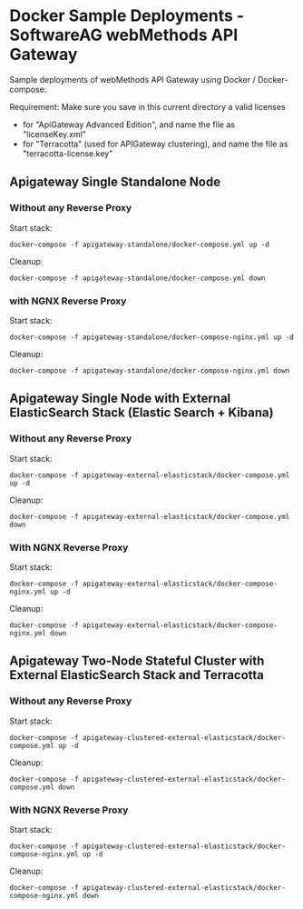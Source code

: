 # Docker Sample Deployments - SoftwareAG webMethods API Gateway

Sample deployments of webMethods API Gateway using Docker / Docker-compose:

Requirement: Make sure you save in this current directory a valid licenses
 - for "ApiGateway Advanced Edition", and name the file as "licenseKey.xml"
 - for "Terracotta" (used for APIGateway clustering), and name the file as "terracotta-license.key"

## Apigateway Single Standalone Node
### Without any Reverse Proxy

Start stack:

```
docker-compose -f apigateway-standalone/docker-compose.yml up -d
```

Cleanup:

```
docker-compose -f apigateway-standalone/docker-compose.yml down
```

### with NGNX Reverse Proxy

Start stack:

```
docker-compose -f apigateway-standalone/docker-compose-nginx.yml up -d
```

Cleanup:

```
docker-compose -f apigateway-standalone/docker-compose-nginx.yml down
```

## Apigateway Single Node with External ElasticSearch Stack (Elastic Search + Kibana)
### Without any Reverse Proxy

Start stack:

```
docker-compose -f apigateway-external-elasticstack/docker-compose.yml up -d
```

Cleanup:

```
docker-compose -f apigateway-external-elasticstack/docker-compose.yml down
```
### With NGNX Reverse Proxy

Start stack:

```
docker-compose -f apigateway-external-elasticstack/docker-compose-nginx.yml up -d
```

Cleanup:

```
docker-compose -f apigateway-external-elasticstack/docker-compose-nginx.yml down
```
## Apigateway Two-Node Stateful Cluster with External ElasticSearch Stack and Terracotta

### Without any Reverse Proxy

Start stack:

```
docker-compose -f apigateway-clustered-external-elasticstack/docker-compose.yml up -d
```

Cleanup:

```
docker-compose -f apigateway-clustered-external-elasticstack/docker-compose.yml down
```

### With NGNX Reverse Proxy

Start stack:

```
docker-compose -f apigateway-clustered-external-elasticstack/docker-compose-nginx.yml up -d
```

Cleanup:

```
docker-compose -f apigateway-clustered-external-elasticstack/docker-compose-nginx.yml down
```